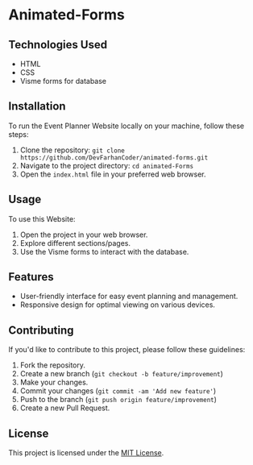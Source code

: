 # Animated-Forms

## Technologies Used

- HTML
- CSS
- Visme forms for database

## Installation

To run the Event Planner Website locally on your machine, follow these steps:

1. Clone the repository: `git clone https://github.com/DevFarhanCoder/animated-forms.git`
2. Navigate to the project directory: `cd animated-Forms`
3. Open the `index.html` file in your preferred web browser.

## Usage

To use this Website:

1. Open the project in your web browser.
2. Explore different sections/pages.
3. Use the Visme forms to interact with the database.

## Features

- User-friendly interface for easy event planning and management.
- Responsive design for optimal viewing on various devices.

## Contributing

If you'd like to contribute to this project, please follow these guidelines:

1. Fork the repository.
2. Create a new branch (`git checkout -b feature/improvement`)
3. Make your changes.
4. Commit your changes (`git commit -am 'Add new feature'`)
5. Push to the branch (`git push origin feature/improvement`)
6. Create a new Pull Request.

## License

This project is licensed under the [MIT License](LICENSE).
